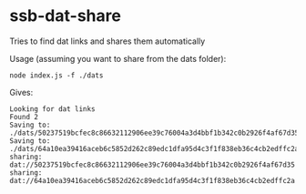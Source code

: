 # ssb-dat-share

Tries to find dat links and shares them automatically

Usage (assuming you want to share from the dats folder):

```
node index.js -f ./dats
```

Gives:

```
Looking for dat links
Found 2
Saving to: ./dats/50237519bcfec8c86632112906ee39c76004a3d4bbf1b342c0b2926f4af67d35
Saving to: ./dats/64a10ea39416aceb6c5852d262c89edc1dfa95d4c3f1f838eb36c4cb2edffc2a
sharing: dat://50237519bcfec8c86632112906ee39c76004a3d4bbf1b342c0b2926f4af67d35
sharing: dat://64a10ea39416aceb6c5852d262c89edc1dfa95d4c3f1f838eb36c4cb2edffc2a
```